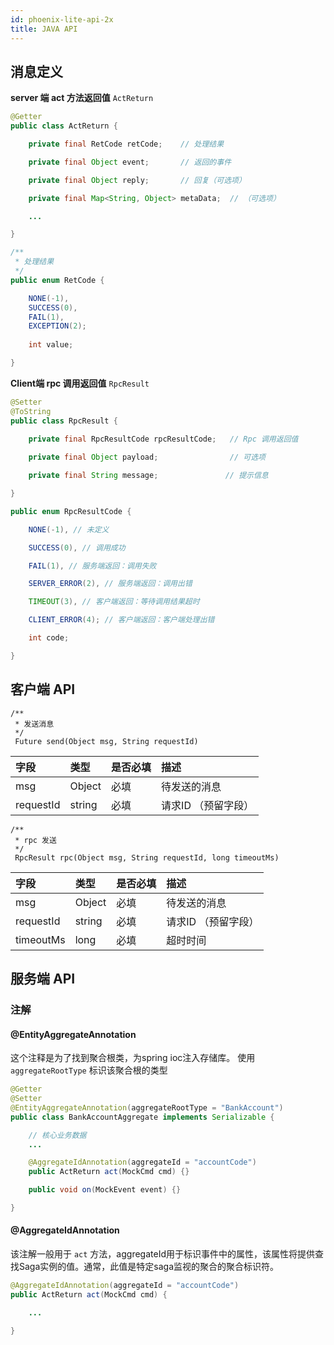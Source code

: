 ```yaml
---
id: phoenix-lite-api-2x
title: JAVA API
---
```


## 消息定义

**server 端 act 方法返回值** `ActReturn`

```java
@Getter
public class ActReturn {

	private final RetCode retCode;    // 处理结果

	private final Object event;       // 返回的事件

	private final Object reply;       // 回复（可选项）

	private final Map<String, Object> metaData;  // （可选项）

    ...

}

/**
 * 处理结果
 */
public enum RetCode {

	NONE(-1), 
    SUCCESS(0), 
    FAIL(1), 
    EXCEPTION(2);
	
    int value;

}
```


**Client端 rpc 调用返回值** `RpcResult`

```java
@Setter
@ToString
public class RpcResult {

	private final RpcResultCode rpcResultCode;   // Rpc 调用返回值
 
	private final Object payload;                // 可选项

	private final String message;               // 提示信息

}

public enum RpcResultCode {

	NONE(-1), // 未定义

	SUCCESS(0), // 调用成功

	FAIL(1), // 服务端返回：调用失败

	SERVER_ERROR(2), // 服务端返回：调用出错

	TIMEOUT(3), // 客户端返回：等待调用结果超时

	CLIENT_ERROR(4); // 客户端返回：客户端处理出错

	int code;

}
```


## 客户端 API

```
/**  
 * 发送消息  
 */ 
 Future send(Object msg, String requestId)
```

| 字段        | 类型   | 是否必填 | 描述                |
| :---------- | :----- | :------- | :------------------ |
| msg         | Object | 必填     | 待发送的消息        |
| requestId | string | 必填     |  请求ID （预留字段） |


```
/**  
 * rpc 发送  
 */ 
 RpcResult rpc(Object msg, String requestId, long timeoutMs)
```

| 字段        | 类型   | 是否必填 | 描述                |
| :---------- | :----- | :------- | :------------------ |
| msg         | Object | 必填     | 待发送的消息        |
| requestId | string | 必填     |  请求ID  （预留字段） |
| timeoutMs   | long   | 必填     | 超时时间            |


## 服务端 API

### 注解

#### @EntityAggregateAnnotation

这个注释是为了找到聚合根类，为spring ioc注入存储库。 使用 `aggregateRootType` 标识该聚合根的类型

```java
@Getter
@Setter
@EntityAggregateAnnotation(aggregateRootType = "BankAccount")
public class BankAccountAggregate implements Serializable {

	// 核心业务数据
	...

	@AggregateIdAnnotation(aggregateId = "accountCode")
	public ActReturn act(MockCmd cmd) {}

	public void on(MockEvent event) {}

}
```

#### @AggregateIdAnnotation

该注解一般用于 `act` 方法，aggregateId用于标识事件中的属性，该属性将提供查找Saga实例的值。通常，此值是特定saga监视的聚合的聚合标识符。  


```java
@AggregateIdAnnotation(aggregateId = "accountCode")
public ActReturn act(MockCmd cmd) {

	...

}
```



